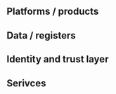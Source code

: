<!-- TITLE: Components -->
<!-- SUBTITLE: A quick summary of Components -->

## Platforms / products

## Data / registers

## Identity and trust layer

## Serivces